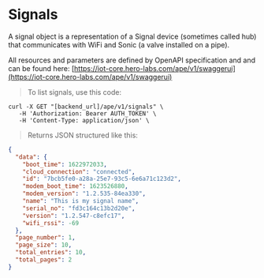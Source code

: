 # Signals

A signal object is a representation of a Signal device (sometimes called hub) that
communicates with WiFi and Sonic (a valve installed on a pipe).

All resources and parameters are defined by OpenAPI specification and
and can be found here: [https://iot-core.hero-labs.com/ape/v1/swaggerui](https://iot-core.hero-labs.com/ape/v1/swaggerui)

> To list signals, use this code:

```shell
curl -X GET "[backend_url]/ape/v1/signals" \
   -H 'Authorization: Bearer AUTH_TOKEN' \
   -H 'Content-Type: application/json' \
```
> Returns JSON structured like this:

```json
{
  "data": {
    "boot_time": 1622972033,
    "cloud_connection": "connected",
    "id": "7bcb5fe0-a28a-25e7-93c5-6e6a71c123d2",
    "modem_boot_time": 1623526880,
    "modem_version": "1.2.535-84ea330",
    "name": "This is my signal name",
    "serial_no": "fd3c164c13b2d20e",
    "version": "1.2.547-c8efc17",
    "wifi_rssi": -69
  },
  "page_number": 1,
  "page_size": 10,
  "total_entries": 10,
  "total_pages": 2
}
```
